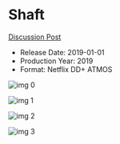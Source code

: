 # Shaft

[Discussion Post](https://www.avsforum.com/threads/bass-eq-for-filtered-movies.2995212/post-58237678)

* Release Date: 2019-01-01
* Production Year: 2019
* Format: Netflix DD+ ATMOS

![img 0](https://i.imgur.com/sjNqywW.jpg)

![img 1](https://i.imgur.com/g66QXUu.png)

![img 2](https://i.imgur.com/ukZqtet.jpg)

![img 3](https://i.imgur.com/ea2749G.jpg)

